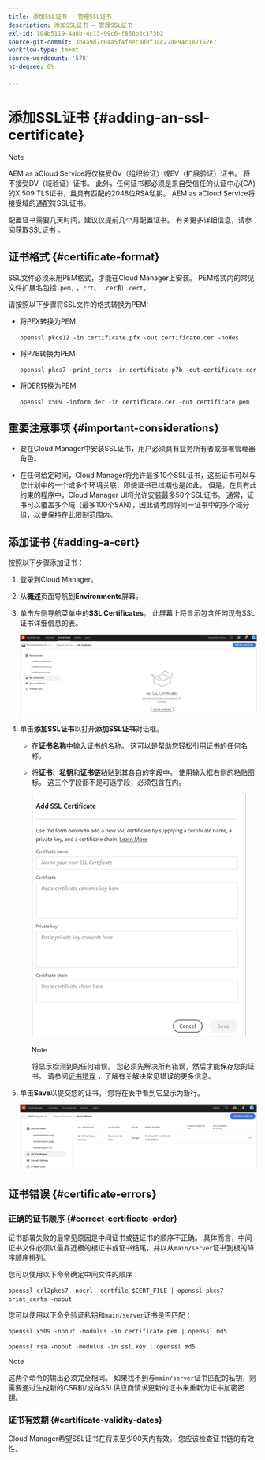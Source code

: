```yaml
---
title: 添加SSL证书 — 管理SSL证书
description: 添加SSL证书 — 管理SSL证书
exl-id: 104b5119-4a8b-4c13-99c6-f866b3c173b2
source-git-commit: 3b4a9d7c04a5f4feecad0f34c27a894c187152e7
workflow-type: tm+mt
source-wordcount: '578'
ht-degree: 0%

---
```


# 添加SSL证书 {#adding-an-ssl-certificate}

>[!NOTE]
>AEM as aCloud Service将仅接受OV（组织验证）或EV（扩展验证）证书。 将不接受DV（域验证）证书。 此外，任何证书都必须是来自受信任的认证中心(CA)的X.509 TLS证书，且具有匹配的2048位RSA私钥。 AEM as aCloud Service将接受域的通配符SSL证书。

配置证书需要几天时间，建议仅提前几个月配置证书。 有关更多详细信息，请参阅[获取SSL证书](/help/implementing/cloud-manager/managing-ssl-certifications/get-ssl-certificate.md) 。

## 证书格式 {#certificate-format}

SSL文件必须采用PEM格式，才能在Cloud Manager上安装。 PEM格式内的常见文件扩展名包括`.pem,` 。`crt`、 `.cer`和 `.cert`。

请按照以下步骤将SSL文件的格式转换为PEM:

* 将PFX转换为PEM

   `openssl pkcs12 -in certificate.pfx -out certificate.cer -nodes`

* 将P7B转换为PEM

   `openssl pkcs7 -print_certs -in certificate.p7b -out certificate.cer`

* 将DER转换为PEM

   `openssl x509 -inform der -in certificate.cer -out certificate.pem`

## 重要注意事项 {#important-considerations}

* 要在Cloud Manager中安装SSL证书，用户必须具有业务所有者或部署管理器角色。

* 在任何给定时间，Cloud Manager将允许最多10个SSL证书，这些证书可以与您计划中的一个或多个环境关联，即使证书已过期也是如此。 但是，在具有此约束的程序中，Cloud Manager UI将允许安装最多50个SSL证书。 通常，证书可以覆盖多个域（最多100个SAN），因此请考虑将同一证书中的多个域分组，以便保持在此限制范围内。


## 添加证书 {#adding-a-cert}

按照以下步骤添加证书：

1. 登录到Cloud Manager。
1. 从&#x200B;**概述**&#x200B;页面导航到&#x200B;**Environments**&#x200B;屏幕。
1. 单击左侧导航菜单中的&#x200B;**SSL Certificates**。 此屏幕上将显示包含任何现有SSL证书详细信息的表。

   ![](/help/implementing/cloud-manager/assets/ssl/ssl-cert-1.png)

1. 单击&#x200B;**添加SSL证书**&#x200B;以打开&#x200B;**添加SSL证书**&#x200B;对话框。

   * 在&#x200B;**证书名称**&#x200B;中输入证书的名称。 这可以是帮助您轻松引用证书的任何名称。
   * 将&#x200B;**证书**、**私钥**&#x200B;和&#x200B;**证书链**粘贴到其各自的字段中。 使用输入框右侧的粘贴图标。
这三个字段都不是可选字段，必须包含在内。

      ![](/help/implementing/cloud-manager/assets/ssl/ssl-cert-02.png)


      >[!NOTE]
      >将显示检测到的任何错误。 您必须先解决所有错误，然后才能保存您的证书。 请参阅[证书错误](#certificate-errors) ，了解有关解决常见错误的更多信息。

1. 单击&#x200B;**Save**&#x200B;以提交您的证书。 您将在表中看到它显示为新行。

   ![](/help/implementing/cloud-manager/assets/ssl/ssl-cert-3.png)

## 证书错误 {#certificate-errors}

### 正确的证书顺序 {#correct-certificate-order}

证书部署失败的最常见原因是中间证书或链证书的顺序不正确。 具体而言，中间证书文件必须以最靠近根的根证书或证书结尾，并以从`main/server`证书到根的降序顺序排列。

您可以使用以下命令确定中间文件的顺序：

`openssl crl2pkcs7 -nocrl -certfile $CERT_FILE | openssl pkcs7 -print_certs -noout`

您可以使用以下命令验证私钥和`main/server`证书是否匹配：

`openssl x509 -noout -modulus -in certificate.pem | openssl md5`

`openssl rsa -noout -modulus -in ssl.key | openssl md5`

>[!NOTE]
>这两个命令的输出必须完全相同。 如果找不到与`main/server`证书匹配的私钥，则需要通过生成新的CSR和/或向SSL供应商请求更新的证书来重新为证书加密密钥。

### 证书有效期 {#certificate-validity-dates}

Cloud Manager希望SSL证书在将来至少90天内有效。 您应该检查证书链的有效性。

